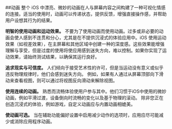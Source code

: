 ##动画
整个 iOS 中漂亮、微妙的动画在人与屏幕内容之间构建了一种可视化情感的连接。适当的使用时，动画可以传递状态，提供反馈，增强直接操作感，并帮助用户设想其行为的结果。

**明智的使用动画和运动效果。** 不要为了使用动画而使用动画。过多或非必要的动画会使人感到不连贯和分心，尤其是在不提供沉浸式的体验应用中。iOS 使用运动效果（如视差效果），在主屏幕和其他区域中创建一种的深度感。这些效果能增强理解与享受，但是过度的使用将使应用感到迷失方向，难以控制。如果你实现了运动效果，请始终测试结果，以确保其运行良好。

**追求现实与可信度。** 人们倾向于接受艺术性的许可，但是当运动没有意义或似乎违反物理规律时，他们会感到迷失方向。 例如，如果有人通过从屏幕顶部向下滑动来查看视图，则可以通过将视图反向滑动来解除视图。

**使用连续的动画。** 熟悉而流畅体验使用户参与其中。他们习惯于iOS中使用的微妙动画，例如平滑过渡，设备倒向时流畅的变化以及基于物理的滚动。 除非您正在创造沉浸式的体验，例如游戏，自定义动画应与内置动画相媲美。

**使动画可选。** 当在辅助功能偏好设置中启用减少动作的选项时，应用应尽可能减少或消除应用程序动画。